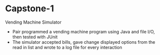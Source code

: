 # Capstone-1
Vending Machine Simulator
- Pair programmed a vending machine program using Java and file I/O, then tested with JUnit
- The simulator accepted bills, gave change displayed options from the read in list and wrote to a log file for every interaction
